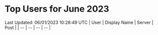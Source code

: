 # Top Users for June 2023
Last Updated: 06/01/2023 10:28:49 UTC
| User | Display Name | Server | Post |
| -- | -- | -- | -- |
